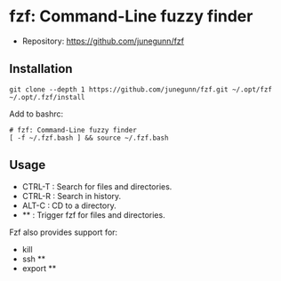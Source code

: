 # fzf: Command-Line fuzzy finder

- Repository: https://github.com/junegunn/fzf

## Installation

```
git clone --depth 1 https://github.com/junegunn/fzf.git ~/.opt/fzf
~/.opt/.fzf/install
```

Add to bashrc:
```
# fzf: Command-Line fuzzy finder
[ -f ~/.fzf.bash ] && source ~/.fzf.bash
```

## Usage

- CTRL-T : Search for files and directories.
- CTRL-R : Search in history.
- ALT-C  : CD to a directory.
- **<TAB> : Trigger fzf for files and directories.

Fzf also provides support for:
- kill <TAB>
- ssh **<TAB>
- export **<TAB>
